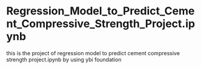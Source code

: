 # Regression_Model_to_Predict_Cement_Compressive_Strength_Project.ipynb
this is the project of regression model to predict cement compressive strength project.ipynb by using ybi foundation
